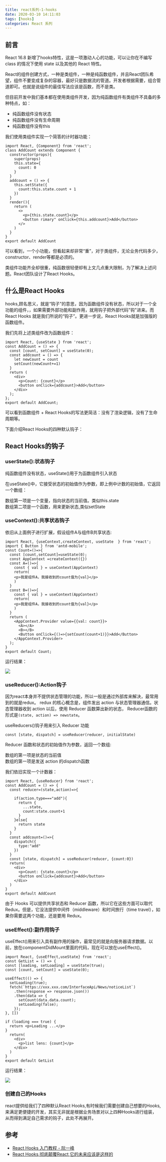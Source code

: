 ```yaml
---
title: react系列-1-hooks
date: 2020-03-10 14:11:03
tags: [hooks]
categories: React 系列
---
```

## 前言

React 16.8 新增了hooks特性，这是一项激动人心的功能，可以让你在不编写 class 的情况下使用 state 以及其他的 React 特性。

React的组件创建方式，一种是类组件，一种是纯函数组件，并且React团队希望，组件不要变成复杂的容器，最好只是数据流的管道。开发者根据需要，组合管道即可。也就是说组件的最佳写法应该是函数，而不是类。

<!-- more -->

但目前开发中我们基本都在使用类组件开发，因为纯函数组件有类组件不具备的多种特点，如：

 - 纯函数组件没有状态
 - 纯函数组件没有生命周期
 - 纯函数组件没有this

我们使用类组件实现一个简答的计时器功能：

    import React, {Component} from 'react';
    class AddCount extends Component {
      constructor(props){
        super(props)
        this.state={
          count: 0
        }
      }
      addcount = () => {
        this.setState({
          count:this.state.count + 1
        })
      }
      render(){
        return (
          <>
            <p>{this.state.count}</p>
            <button rimary" onClick={this.addcount}>Add</button>
          </>
        )
      }
    }
    export default AddCount

可以看到，一个小功能，但看起来却非常“重”，对于类组件，无论业务代码多少，constructor、render等都是必须的。

类组件功能齐全却很重，纯函数很轻便却有上文几点重大限制，为了解决上述问题。React团队设计了React Hooks。

## 什么是React Hooks
hooks,顾名思义，就是“钩子”的意思，因为函数组件没有状态，所以对于一个全功能的组件，，如果需要外部功能和副作用，就用钩子把外部代码"钩"进来。而React Hooks 就是我们所说的“钩子”。更进一步说，React Hooks就是加强版的函数组件。

我们先将上述类组件改为函数组件：

    import React, {useState } from 'react';
    const AddCount = () => {
      const [count, setCount] = useState(0);
      const addcount = () => {
        let newCount = count
        setCount(newCount+=1)
      } 
      return (
        <div>
          <p>Count: {count}</p>
          <button onClick={addcount}>Add</button>
        </div>
      );
    };
    export default AddCount;

可以看到函数组件 + React Hooks的写法更简洁：没有了渲染逻辑，没有了生命周期等。

下面介绍React Hooks的四种默认钩子：
## React Hooks的钩子

### userState():状态钩子

纯函数组件没有状态，useState()用于为函数组件引入状态

在useState()中，它接受状态的初始值作为参数，即上例中计数的初始值，它返回一个数组：

数组第一项是一个变量，指向状态的当前值。类似this.state  
数组第二项是一个函数，用来更新状态,类似setState  


### useContext():共享状态钩子

依旧从上面例子进行扩展，假设组件A与组件B共享状态:

    import React, {useContext,createContext, useState  } from 'react';
    import { Button } from 'antd-mobile';
    const Count=()=>{
      const [count,setCount]=useState(0);
      const AppContext =createContext({})
      const A=()=>{
        const { val } = useContext(AppContext)
        return(
        <p>我是组件A，我接收到的count值为{val}</p>
        )
      }
      const B=()=>{
        const { val } = useContext(AppContext)
        return(
        <p>我是组件A，我接收到的count值为{val}</p>
        )
      }
      return (
        <AppContext.Provider value={{val: count}}>
          <A></A>
          <B></B>
          <Button onClick={()=>{setCount(count+1)}}>Add</Button>
        </AppContext.Provider>
      );
    }
    export default Count;

运行结果：

![](1.gif)

### useReducer():Action钩子
因为react本身并不提供状态管理的功能，所以一般是通过外部库来解决，最常用到的就是redux。
redux 的核心概念是，组件发出 action 与状态管理器通信。状态管理器收到 action 以后，使用 Reducer 函数算出新的状态，
Reducer函数的形式是`(state, action) => newstate`。

useReducers()钩子用来引入 Reducer 功能

    const [state, dispatch] = useReducer(reducer, initialState)

Reducer 函数和状态的初始值作为参数，返回一个数组:

数组的第一项是状态的当前值  
数组的第一项是发送 action 的dispatch函数  

我们依旧实现一个计数器：

    import React, {useReducer} from 'react';
    const AddCount = () => {
      const reducer=(state,action)=>{

        if(action.type==="add"){
          return {
            ...state,
            count:state.count+1
          }
        }else{
          return state
        }
      }
      const addcount=()=>{
        dispatch({
          type:"add"
        })
      }
      const [state, dispatch] = useReducer(reducer, {count:0})
      return(
        <div>
          <p>Count: {state.count}</p>
          <button onClick={addcount}>Add</button>
        </div>
      )
    }
    export default AddCount

由于 Hooks 可以提供共享状态和 Reducer 函数，所以它在这些方面可以取代 Redux。但是，它没法提供中间件（middleware）和时间旅行（time travel），如果你需要这两个功能，还是要用 Redux。

### useEffect():副作用钩子

useEffect()用来引入具有副作用的操作，最常见的就是向服务器请求数据。以前，放在componentDidMount里面的代码，现在可以放在useEffect()。

    import React, {useEffect,useState} from 'react';
    const GetList = () => {
    const [loading, setLoading] = useState(true);
    const [count, setCount] = useState(0);

    useEffect(() => {
      setLoading(true); 
      fetch(`https://xxx.xxx.com/InterfaceApi/News/noticeList`)
        .then(response => response.json())
        .then(data => {
          setCount(data.data.count);
          setLoading(false);
        });
    }, [])

    if (loading === true) {
      return <p>Loading ...</p>
    }
      return(
        <div>
          <p>list lens: {count}</p>
        </div>
      )
    }
    export default GetList

运行结果：

![](2.gif)

### 创建自己的Hooks

react提供给我们了四种默认React Hooks,有时候我们需要创建自己想要的Hooks,来满足更便捷的开发，其实无非就是根据业务场景对以上四种Hooks进行组装，从而得到满足自己需求的钩子，此处不再展开。

## 参考
- [React Hooks 入门教程 - 阮一峰](http://www.ruanyifeng.com/blog/2019/09/react-hooks.html)
- [React Hooks,彻底颠覆React,它的未来应该是这样的](https://www.jianshu.com/p/7e778adec7d1)
